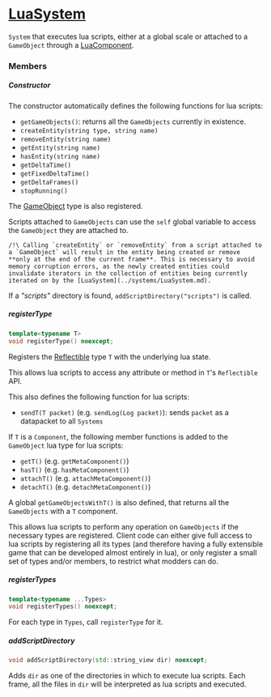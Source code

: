 # [LuaSystem](LuaSystem.hpp)

`System` that executes lua scripts, either at a global scale or attached to a `GameObject` through a [LuaComponent](../components/LuaComponent.md).

### Members

##### Constructor

The constructor automatically defines the following functions for lua scripts:

* `getGameObjects()`: returns all the `GameObjects` currently in existence.
* `createEntity(string type, string name)`
* `removeEntity(string name)`
* `getEntity(string name)`
* `hasEntity(string name)`
* `getDeltaTime()`
* `getFixedDeltaTime()`
* `getDeltaFrames()`
* `stopRunning()`

The [GameObject](../../GameObject.md) type is also registered.

Scripts attached to `GameObjects` can use the `self` global variable to access the `GameObject` they are attached to.

```
/!\ Calling `createEntity` or `removeEntity` from a script attached to a `GameObject` will result in the entity being created or remove **only at the end of the current frame**. This is necessary to avoid memory corruption errors, as the newly created entities could invalidate iterators in the collection of entities being currently iterated on by the [LuaSystem](../systems/LuaSystem.md).
```

If a *"scripts"* directory is found, `addScriptDirectory("scripts")` is called.

##### registerType

```cpp
template<typename T>
void registerType() noexcept;
```
Registers the [Reflectible](https://github.com/phiste/putils/blob/master/reflection/README.md) type `T` with the underlying lua state.

This allows lua scripts to access any attribute or method in `T`'s `Reflectible` API.

This also defines the following function for lua scripts:
* `sendT(T packet)` (e.g. `sendLog(Log packet)`): sends `packet` as a datapacket to all `Systems`

If `T` is a `Component`, the following member functions is added to the `GameObject` lua type for lua scripts:
* `getT()` (e.g. `getMetaComponent()`)
* `hasT()` (e.g. `hasMetaComponent()`)
* `attachT()` (e.g. `attachMetaComponent()`)
* `detachT()` (e.g. `detachMetaComponent()`)

A global `getGameObjectsWithT()` is also defined, that returns all the `GameObjects` with a `T` component.

This allows lua scripts to perform any operation on `GameObjects` if the necessary types are registered. Client code can either give full access to lua scripts by registering all its types (and therefore having a fully extensible game that can be developed almost entirely in lua), or only register a small set of types and/or members, to restrict what modders can do.

##### registerTypes

```cpp
template<typename ...Types>
void registerTypes() noexcept;
```

For each type in `Types`, call `registerType` for it.

##### addScriptDirectory

```cpp
void addScriptDirectory(std::string_view dir) noexcept;
```
Adds `dir` as one of the directories in which to execute lua scripts. Each frame, all the files in `dir` will be interpreted as lua scripts and executed.

